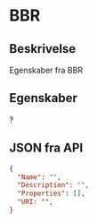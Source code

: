 # BBR

## Beskrivelse

Egenskaber fra BBR

## Egenskaber

?

## JSON fra API

```json
{
  "Name": "",
  "Description": "",
  "Properties": [],
  "URI: "",
}
```
